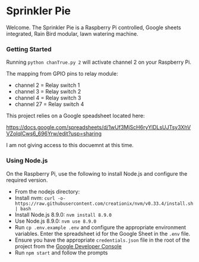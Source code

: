 # Sprinkler Pie

Welcome. The Sprinkler Pie is a Raspberry Pi controlled, Google sheets integrated, Rain Bird modular, lawn watering machine.

### Getting Started
Running `python chanTrue.py 2` will activate channel 2 on your Raspberry Pi. 

The mapping from GPIO pins to relay module:
- channel 2 = Relay switch 1
- channel 3 = Relay switch 2
- channel 4 = Relay switch 3
- channel 27 = Relay switch 4

This project relies on a Google speadsheet located here:

https://docs.google.com/spreadsheets/d/1wUf3MjScH6ryYlDLsUJTsy3XhVVZolqlCws6_696Yrw/edit?usp=sharing

I am not giving access to this docuemnt at this time.

### Using Node.js
On the Raspberry Pi, use the following to install Node.js and configure the required version.

- From the nodejs directory:
- Install nvm: `curl -o- https://raw.githubusercontent.com/creationix/nvm/v0.33.4/install.sh | bash`
- Install Node.js 8.9.0: `nvm install 8.9.0`
- Use Node.js 8.9.0: `nvm use 8.9.0`
- Run `cp .env.example .env` and configure the appropriate environment variables. Enter the spreadsheet id for the Google Sheet in the `.env` file.
- Ensure you have the appropriate `credentials.json` file in the root of the project from the [Google Developer Console](https://console.developers.google.com/apis/dashboard)
- Run `npm start` and follow the prompts
